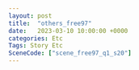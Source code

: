 ```yaml
---
layout: post
title:  "others_free97"
date:   2023-03-10 10:00:00 +0000
categories: Etc
Tags: Story Etc
SceneCode: ["scene_free97_q1_s20"]
---
```


